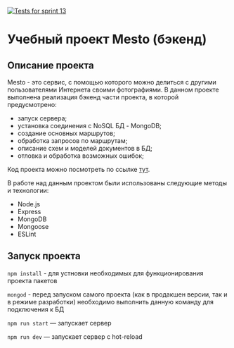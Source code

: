 [![Tests for sprint 13](https://github.com/Marinicheva/express-mesto-gha/actions/workflows/tests-13-sprint.yml/badge.svg)](https://github.com/Marinicheva/express-mesto-gha/actions/workflows/tests-13-sprint.yml) 

#  Учебный проект Mesto (бэкенд)
## Описание проекта
Mesto - это сервис, с помощью которого можно делиться с другими пользователями Интернета своими фотографиями.
В данном проекте выполнена реализация бэкенд части проекта, в которой предусмотрено: 
* запуск сервера;
* установка соединения с NoSQL БД - MongoDB;
* создание основных маршрутов;
* обработка запросов по маршрутам;
* описание схем и моделей документов в БД;
* отловка и обработка возможных ошибок;

Код проекта можно посмотреть по ссылке  [тут](https://github.com/Marinicheva/express-mesto-gha).

В работе над данным проектом были использованы следующие методы и технологии:

- Node.js
- Express
- MongoDB
- Mongoose
- ESLint
  
##  Запуск проекта

`npm install` - для устновки необходимых для функционирования проекта пакетов

`mongod` - перед запуском самого проекта (как в продакшен версии, так и в режиме разработки) необходимо выполнить данную команду для подключения к БД

`npm run start` — запускает сервер

`npm run dev` — запускает сервер с hot-reload
